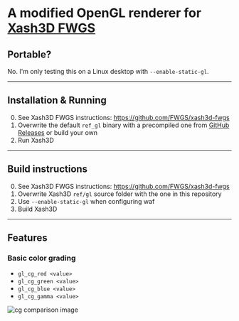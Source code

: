 # A modified OpenGL renderer for [Xash3D FWGS](https://github.com/FWGS/xash3d-fwgs)

## Portable?
No. I'm only testing this on a Linux desktop with `--enable-static-gl`.

- - -

## Installation & Running
0) See Xash3D FWGS instructions: https://github.com/FWGS/xash3d-fwgs
1) Overwrite the default `ref_gl` binary with a precompiled one from [GitHub Releases](https://github.com/laurirasanen/hl-renderer/releases) or build your own
2) Run Xash3D

- - -

## Build instructions
0) See Xash3D FWGS instructions: https://github.com/FWGS/xash3d-fwgs
1) Overwrite Xash3D `ref/gl` source folder with the one in this repository
2) Use `--enable-static-gl` when configuring waf
3) Build Xash3D

- - -

## Features

### Basic color grading

- `gl_cg_red <value>`
- `gl_cg_green <value>`
- `gl_cg_blue <value>`
- `gl_cg_gamma <value>`

![cg comparison image](/img/cg.png)
